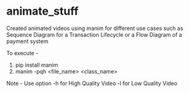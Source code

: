 # animate_stuff
Created animated videos using manim for different use cases such as Sequence Diagram for a Transaction Lifecycle or a Flow Diagram of a payment system

To execute - 
1. pip install manim
2. manim -pqh <file_name> <class_name>

Note - Use option -h for High Quality Video
               -l for Low Quality Video
